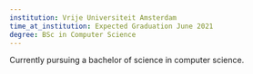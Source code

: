 ```yaml
---
institution: Vrije Universiteit Amsterdam
time_at_institution: Expected Graduation June 2021
degree: BSc in Computer Science
---
```


Currently pursuing a bachelor of science in computer science.